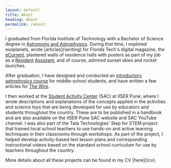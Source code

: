 ```yaml
---
layout: default
title: About
heading: About
permalink: /about/
---
```

I graduated from Florida Institute of Technology with a Bachelor of Science degree in [Astronomy and Astrophysics](https://www.fit.edu/programs/astronomy-and-astrophysics-bs/). During that time, I explored exoplanets, wrote [articles](\writing\) for Florida Tech's digital magazine, the [eCurrent](https://adastra.fit.edu/blog/author/sbhure2013/), plastered walls of residence halls with posters as part of my job as a [Resident](https://www.fit.edu/reslife/) [Assistant](https://www.instagram.com/floridatechreslife/), and of course, admired sunset skies and rocket launches.

After graduation, I have designed and conducted an [introductory astrophysics course](https://www.assettalentsearch.com/ats/images/programmes-by-asset-2019.pdf) for middle-school students, and have written a few articles for [The Wire](http://science.thewire.in/author/sbhure/).

I then worked at the [Student Activity Center](http://www.iiserpune.ac.in/outreach/science-activity-centre/) (SAC) at IISER Pune; where I wrote descriptions and explanations of the concepts applied in the activities and science toys that are being developed for use by educators and students throughout the country. These are to be published in a handbook and are also available on the IISER Pune SAC website and SAC YouTube channel. I was also part of the Tata Technologies' Step for STEM project that trained local school teachers to use hands-on and active learning techniques in their classrooms through workshops. As part of the project, I helped develop activity-based text lesson plans and corresponding instructional videos based on the standard school curriculum for use by teachers throughout the country.

More details about all these projects can be found in my CV [here](\cv\).

